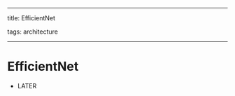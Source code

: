 
---

title: EfficientNet

tags: architecture 

---

# EfficientNet
- LATER






















































